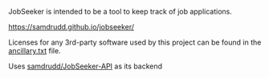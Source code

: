 JobSeeker is intended to be a tool to keep track of job applications.

https://samdrudd.github.io/jobseeker/

Licenses for any 3rd-party software used by this project can be found in the [ancillary.txt](ancillary.txt) file.

Uses [samdrudd/JobSeeker-API](https://github.com/samdrudd/jobseeker-api) as its backend
